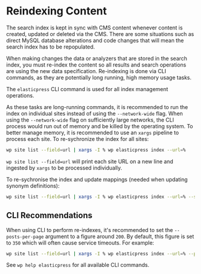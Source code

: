 # Reindexing Content

The search index is kept in sync with CMS content whenever content is created, updated or deleted via the CMS. There are some situations such as direct MySQL database alterations and code changes that will mean the search index has to be repopulated.

When making changes the data or analyzers that are stored in the search index, you must re-index the content so all results and search operations are using the new data specification. Re-indexing is done via CLI commands, as they are potentially long running, high memory usage tasks.

The `elasticpress` CLI command is used for all index management operations.

As these tasks are long-running commands, it is recommended to run the index on individual sites instead of using the `--network-wide` flag. When using the `--network-wide` flag on sufficiently large networks, the CLI process would run out of memory and be killed by the operating system. To better manage memory, it is recommended to use an `xargs` pipeline to process each site. To re-sychronize the index for all sites:

```sh
wp site list --field=url | xargs -I % wp elasticpress index --url=%
```

`wp site list --field=url` will print each site URL on a new line and ingested by `xargs` to be processed individually.

To re-sychronise the index and update mappings (needed when updating synonym definitions):

```sh
wp site list --field=url | xargs -I % wp elasticpress index --url=% --setup
```

## CLI Recommendations

When using CLI to perform re-indexes, it's recommended to set the `--posts-per-page` argument to a figure around `200`. By default, this figure is set to `350` which will often cause service timeouts. For example:

```sh
wp site list --field=url | xargs -I % wp elasticpress index --url=% --posts-per-page 200
```

See `wp help elasticpress` for all available CLI commands.
